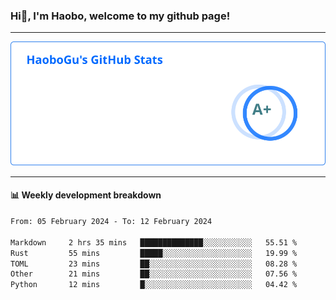 <!--<h2 align="center"> Hi👋, I'm Haobo, welcome to my github page! </h2>-->
### Hi👋, I'm Haobo, welcome to my github page!
-------

<img href="https://github.com/HaoboGu" src="assets/stats.svg" alt="github stats" /> 

-------

#### 📊 **Weekly development breakdown**
<!--START_SECTION:waka-->

```txt
From: 05 February 2024 - To: 12 February 2024

Markdown     2 hrs 35 mins   ██████████████░░░░░░░░░░░   55.51 %
Rust         55 mins         █████░░░░░░░░░░░░░░░░░░░░   19.99 %
TOML         23 mins         ██░░░░░░░░░░░░░░░░░░░░░░░   08.28 %
Other        21 mins         ██░░░░░░░░░░░░░░░░░░░░░░░   07.56 %
Python       12 mins         █░░░░░░░░░░░░░░░░░░░░░░░░   04.42 %
```

<!--END_SECTION:waka-->
<!--
backup url: https://github-readme-status-dusky-ten.vercel.app/api?username=HaoboGu&count_private=true&show_icons=true&theme=transparent&border_color=2f80ed
-->
<!--
**HaoboGu/HaoboGu** is a ✨ _special_ ✨ repository because its `README.md` (this file) appears on your GitHub profile.

Here are some ideas to get you started:

- 🔭 I’m currently working on AI-assisted programming tools
- 🌱 I’m currently learning ...
- 👯 I’m looking to collaborate on ...
- 🤔 I’m looking for help with ...
- 💬 Ask me about ...
- 📫 How to reach me: ...
- 😄 Pronouns: ...
- ⚡ Fun fact: ...
-->
